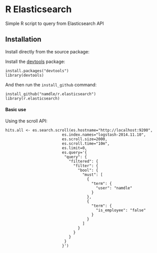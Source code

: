 # R Elasticsearch

Simple R script to query from Elasticsearch API

## Installation

Install directly from the source package:


Install the [devtools](https://github.com/hadley/devtools) package:

	install.packages("devtools")
	library(devtools)

And then run the `install_github` command:

	install_github("namdle/r.elasticsearch")
	library(r.elasticsearch)


#### Basic use

Using the scroll API:

	hits.all <- es.search.scroll(es.hostname="http://localhost:9200", 
                             es.index.names="logstash-2014.11.10",
                             es.scroll.size=2000, 
                             es.scroll.time="10m",
                             es.limit=0,
                             es.query='{
                              "query": {
                                "filtered": {
                                  "filter": {
                                    "bool": {
                                      "must": [
                                        {
                                          "term": {
                                            "user": "namdle"
                                          }
                                        },
                                        {
                                          "term": {
                                            "is_employee": "false"
                                          }
                                        }
                                      ]
                                    }
                                  }
                                }
                              }
                             }')             

